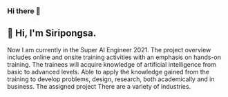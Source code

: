 ### Hi there 👋

## 🌱 Hi, I'm Siripongsa.
Now I am currently in the Super AI Engineer 2021. The project overview includes online and onsite training activities with an emphasis on hands-on training. The trainees will acquire knowledge of artificial intelligence from basic to advanced levels. Able to apply the knowledge gained from the training to develop problems, design, research, both academically and in business. The assigned project There are a variety of industries.

<!--
**beukkung/beukkung** is a ✨ _special_ ✨ repository because its `README.md` (this file) appears on your GitHub profile.

Here are some ideas to get you started:

- 🔭 I’m currently working on ...
- 
- 👯 I’m looking to collaborate on ...
- 🤔 I’m looking for help with ...
- 💬 Ask me about ...
- 📫 How to reach me: ...
- 😄 Pronouns: ...
- ⚡ Fun fact: ...
-->
